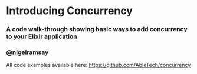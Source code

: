 # Introducing Concurrency

### A code walk-through showing basic ways to add concurrency to your Elixir application

### [@nigelramsay](https://twitter.com/nigelramsay)

All code examples available here:
https://github.com/AbleTech/concurrency


